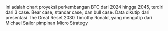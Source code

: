Ini adalah chart proyeksi perkembangan BTC dari 2024 hingga 2045, terdiri dari 3 case. Bear case, standar case, dan bull case. Data dikutip dari presentasi The Great Reset 2030 Timothy Ronald, yang mengutip dari Michael Sailor pimpinan Micro Strategy
